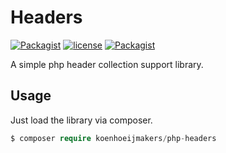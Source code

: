 # Headers
[![Packagist](https://img.shields.io/packagist/v/koenhoeijmakers/headers.svg?colorB=brightgreen)](https://packagist.org/packages/koenhoeijmakers/headers)
[![license](https://img.shields.io/github/license/koenhoeijmakers/php-headers.svg?colorB=brightgreen)](https://github.com/koenhoeijmakers/headers)
[![Packagist](https://img.shields.io/packagist/dt/koenhoeijmakers/headers.svg?colorB=brightgreen)](https://packagist.org/packages/koenhoeijmakers/headers)

A simple php header collection support library.

## Usage
Just load the library via composer.
```php
$ composer require koenhoeijmakers/php-headers
```
